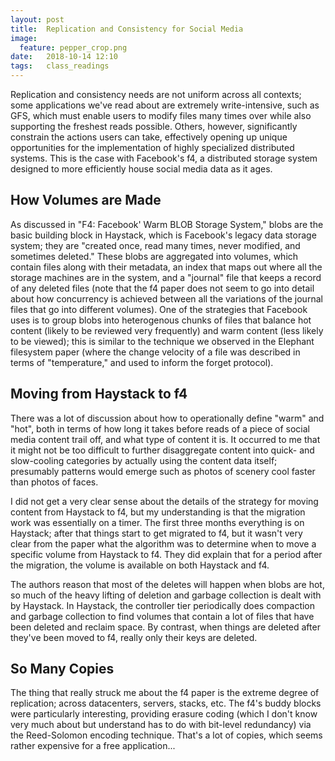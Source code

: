 ```yaml
---
layout: post
title:  Replication and Consistency for Social Media
image:
  feature: pepper_crop.png
date:   2018-10-14 12:10
tags:   class_readings
---
```


Replication and consistency needs are not uniform across all contexts; some applications we've read about are extremely write-intensive, such as GFS, which must enable users to modify files many times over while also supporting the freshest reads possible. Others, however, significantly constrain the actions users can take, effectively opening up unique opportunities for the implementation of highly specialized distributed systems. This is the case with Facebook's f4, a distributed storage system designed to more efficiently house social media data as it ages.

## How Volumes are Made 

As discussed in "F4: Facebook' Warm BLOB Storage System," blobs are the basic building block in Haystack, which is Facebook's legacy data storage system; they are "created once, read many times, never modified, and sometimes deleted." These blobs are aggregated into volumes, which contain files along with their metadata, an index that maps out where all the storage machines are in the system, and a "journal" file that keeps a record of any deleted files (note that the f4 paper does not seem to go into detail about how concurrency is achieved between all the variations of the journal files that go into different volumes). One of the strategies that Facebook uses is to group blobs into heterogenous chunks of files that balance hot content (likely to be reviewed very frequently) and warm content (less likely to be viewed); this is similar to the technique we observed in the Elephant filesystem paper (where the change velocity of a file was described in terms of "temperature," and used to inform the forget protocol).

## Moving from Haystack to f4

There was a lot of discussion about how to operationally define "warm" and "hot", both in terms of how long it takes before reads of a piece of social media content trail off, and what type of content it is. It occurred to me that it might not be too difficult to further disaggregate content into quick- and slow-cooling categories by actually using the content data itself; presumably patterns would emerge such as photos of scenery cool faster than photos of faces. 

I did not get a very clear sense about the details of the strategy for moving content from Haystack to f4, but my understanding is that the migration work was essentially on a timer. The first three months everything is on Haystack; after that things start to get migrated to f4, but it wasn't very clear from the paper what the algorithm was to determine when to move a specific volume from Haystack to f4. They did explain that for a period after the migration, the volume is available on both Haystack and f4.

The authors reason that most of the deletes will happen when blobs are hot, so much of the heavy lifting of deletion and garbage collection is dealt with by Haystack. In Haystack, the controller tier periodically does compaction and garbage collection to find volumes that contain a lot of files that have been deleted and reclaim space. By contrast, when things are deleted after they've been moved to f4, really only their keys are deleted. 

## So Many Copies

The thing that really struck me about the f4 paper is the extreme degree of replication; across datacenters, servers, stacks, etc. The f4's buddy blocks were particularly interesting, providing erasure coding (which I don't know very much about but understand has to do with bit-level redundancy) via the Reed-Solomon encoding technique. That's a lot of copies, which seems rather expensive for a free application...